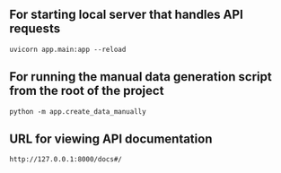 ## For starting local server that handles API requests

`uvicorn app.main:app --reload`

## For running the manual data generation script from the root of the project

`python -m app.create_data_manually`

## URL for viewing API documentation

`http://127.0.0.1:8000/docs#/`